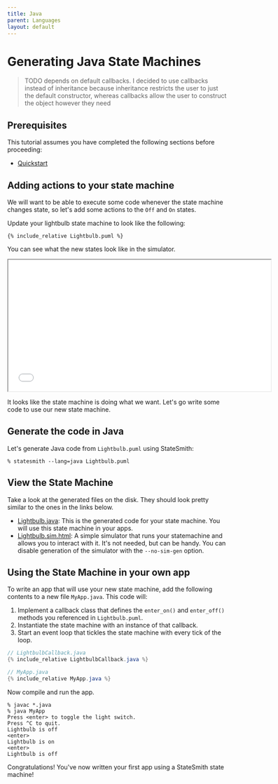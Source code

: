 ```yaml
---
title: Java
parent: Languages
layout: default
---
```


# Generating Java State Machines

> TODO depends on default callbacks.
> I decided to use callbacks instead of inheritance because inheritance restricts
> the user to just the default constructor, whereas callbacks allow the user
> to construct the object however they need

## Prerequisites

This tutorial assumes you have completed the following sections before proceeding:
* [Quickstart](/StateSmith/quickstart/)



## Adding actions to your state machine

We will want to be able to execute some code whenever the state machine changes state, so let's add some actions to the `Off` and `On` states.

Update your lightbulb state machine to look like the following:

```plantuml
{% include_relative Lightbulb.puml %}
```

You can see what the new states look like in the simulator.

<iframe height="300" width="600" src="Lightbulb.sim.html"></iframe>


It looks like the state machine is doing what we want. Let's go write some code to use our new state machine.

## Generate the code in Java

Let's generate Java code from `Lightbulb.puml` using StateSmith:

```
% statesmith --lang=java Lightbulb.puml
```

## View the State Machine

Take a look at the generated files on the disk. They should look pretty similar to the ones in the links below.

* [Lightbulb.java](Lightbulb.java): This is the generated code for your state machine. You will use this state machine in your apps.
* [Lightbulb.sim.html](Lightbulb.sim.html): A simple simulator that runs your statemachine and allows you to interact with it. It's not needed, but can be handy. You can disable generation of the simulator with the `--no-sim-gen` option.


## Using the State Machine in your own app

To write an app that will use your new state machine,
add the following contents to a new file `MyApp.java`. This code will:

1. Implement a callback class that defines the `enter_on()` and `enter_off()` methods you referenced in `Lightbulb.puml`.
2. Instantiate the state machine with an instance of that callback.
3. Start an event loop that tickles the state machine with every tick of the loop.

```java
// LightbulbCallback.java
{% include_relative LightbulbCallback.java %}
```

```java
// MyApp.java
{% include_relative MyApp.java %}
```

Now compile and run the app.

```
% javac *.java
% java MyApp
Press <enter> to toggle the light switch.
Press ^C to quit.
Lightbulb is off
<enter>
Lightbulb is on
<enter>
Lightbulb is off
```

Congratulations! You've now written your first app using a StateSmith state machine!
